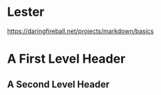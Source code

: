 # Lester

https://daringfireball.net/projects/markdown/basics

A First Level Header
====================

A Second Level Header
---------------------

